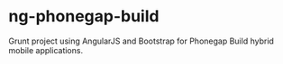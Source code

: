 ng-phonegap-build
=================

Grunt project using AngularJS and Bootstrap for Phonegap Build hybrid mobile applications.
